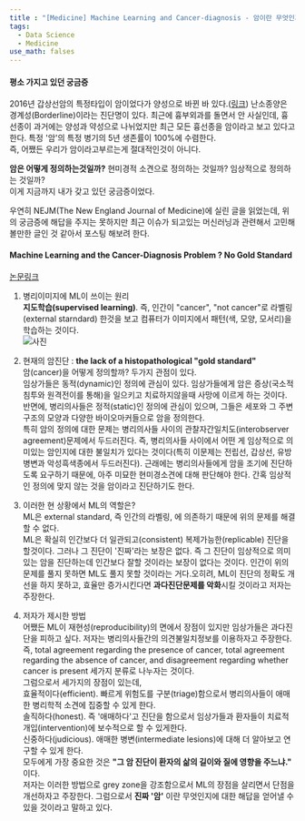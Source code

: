 ```yaml
---
title : "[Medicine] Machine Learning and Cancer-diagnosis - 암이란 무엇인가?"
tags:
  - Data Science
  - Medicine
use_math: falses
---
```


#### 평소 가지고 있던 궁금증
2016년 갑상선암의 특정타입이 암이었다가 양성으로 바뀐 바 있다.([링크](https://www.yna.co.kr/view/AKR20160415150400017)) 난소종양은 경계성(Borderline)이라는 진단명이 있다. 최근에 흉부외과를 돌면서 안 사실인데, 흉선종이 과거에는 양성과 약성으로 나뉘었지만 최근 모든 흉선종을 암이라고 보고 있다고 한다. 특정 '암'의 특정 병기의 5년 생존률이 100%에 수렴한다.  
즉, 어쨌든 우리가 암이라고부르는게 절대적인것이 아니다.  

**암은 어떻게 정의하는것일까?** 현미경적 소견으로 정의하는 것일까? 임상적으로 정의하는 것일까?  
이게 지금까지 내가 갖고 있던 궁금증이었다.  

우연히 NEJM(The New England Journal of Medicine)에 실린 글을 읽었는데, 위의 궁금증에 해답을 주지는 못하지만 최근 이슈가 되고있는 머신러닝과 관련해서 고민해 볼만한 글인 것 같아서 포스팅 해보려 한다.  

#### Machine Learning and the Cancer-Diagnosis Problem ? No Gold Standard
[논문링크](https://www.nejm.org/doi/full/10.1056/NEJMp1907407?query=TOC)

1.  병리이미지에 ML이 쓰이는 원리  
  **지도학습(supervised learning)**. 즉,  인간이 "cancer", "not cancer"로 라벨링(external starndard) 한것을 보고 컴퓨터가 이미지에서 패턴(색, 모양, 모서리)을 학습하는 것이다.  
![사진](https://www.nejm.org/na101/home/literatum/publisher/mms/journals/content/nejm/2019/nejm_2019.381.issue-24/nejmp1907407/20191206/images/img_small/nejmp1907407_f1.jpeg)

2. 현재의 암진단 : **the lack of a histopathological "gold standard"**  
  암(cancer)을 어떻게 정의할까? 두가지 관점이 있다.  
  임상가들은 동적(dynamic)인 정의에 관심이 있다. 임상가들에게 암은 증상(국소적 침투와 원격전이를 통해)을 일으키고 치료하지않을때 사망에 이르게 하는 것이다.  
  반면에, 병리의사들은 정적(static)인 정의에 관심이 있으며, 그들은 세포와 그 주변 구조의 모양과 다양한 바이오마커들으로 암을 정의한다.  
  특히 암의 정의에 대한 문제는 병리의사들 사이의 관찰자간일치도(interobserver agreement)문제에서 두드러진다. 즉, 병리의사들 사이에서 어떤 게 임상적으로 의미있는 암인지에 대한 불일치가 있다는 것이다(특히 이문제는 전립선, 갑상선, 유방 병변과 악성흑색종에서 두드러진다). 근래에는 병리의사들에게 암을 조기에 진단하도록 요구하기 때문에, 아주 미묘한 현미경소견에 대해 판단해야 한다. 간혹 임상적인 정의에 맞지 않는 것을 암이라고 진단하기도 한다.  

3. 이러한 현 상황에서 ML의 역할은?  
ML은 external standard, 즉  인간의 라벨링, 에 의존하기 때문에 위의 문제를 해결할 수 없다.  
ML은 확실히 인간보다 더 일관되고(consistent) 복제가능한(replicable) 진단을 할것이다. 그러나 그 진단이 '진짜'라는 보장은 없다. 즉 그 진단이 임상적으로 의미 있는 암을 진단하는데 인간보다 잘할 것이라는 보장이 없다는 것이다. 인간이 위의 문제를 풀지 못하면 ML도 풀지 못할 것이라는 거다.오히려, ML이 진단의 정확도 개선을 하지 못하고, 효율만 증가시킨다면 **과다진단문제를 악화**시킬 것이라고 저자는 주장한다.  

4. 저자가 제시한 방법  
어쨌든 ML이 재현성(reproducibility)의 면에서 장점이 있지만 임상가들은 과다진단을 피하고 싶다. 저자는 병리의사들간의 의견불일치정보를 이용하자고 주장한다. 즉, total agreement regarding the presence of cancer, total agreement regarding the absence of cancer, and disagreement regarding whether cancer is present 세가지 분류로 나누자는 것이다.  
그럼으로서 세가지의 장점이 있는데,  
효율적이다(efficient). 빠르게 위험도를 구분(triage)함으로서 병리의사들이 애매한 병리학적 소견에 집중할 수 있게 한다.  
솔직하다(honest). 즉 '애매하다'고 진단을 함으로서 임상가들과 환자들이 치료적 개입(intervention)에 보수적으로 할 수 있게한다.  
신중하다(judicious). 애매한 병변(intermediate lesions)에 대해 더 알아보고 연구할 수 있게 한다.  
모두에게 가장 중요한 것은 **"그 암 진단이 환자의 삶의 길이와 질에 영향을 주느냐."** 이다.  
저자는 이러한 방법으로 grey zone을 강조함으로서 ML의 장점을 살리면서 단점을 개선하자고 주장한다. 그럼으로서 **진짜 '암'** 이란 무엇인지에 대한 해답을 얻어낼 수 있을 것이라고 말하고 있다.
